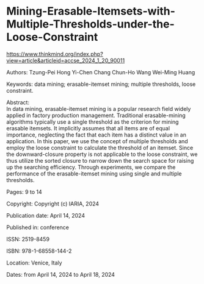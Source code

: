 # Mining-Erasable-Itemsets-with-Multiple-Thresholds-under-the-Loose-Constraint

https://www.thinkmind.org/index.php?view=article&articleid=accse_2024_1_20_90011

Authors:
Tzung-Pei Hong
Yi-Chen Chang
Chun-Ho Wang
Wei-Ming Huang

Keywords: data mining; erasable-itemset mining; multiple thresholds, loose constraint.

Abstract:  
In data mining, erasable-itemset mining is a popular research field widely applied in factory production management. Traditional erasable-mining algorithms typically use a single threshold as the criterion for mining erasable itemsets. It implicitly assumes that all items are of equal importance, neglecting the fact that each item has a distinct value in an application. In this paper, we use the concept of multiple thresholds and employ the loose constraint to calculate the threshold of an itemset. Since the downward-closure property is not applicable to the loose constraint, we thus utilize the sorted closure to narrow down the search space for raising up the searching efficiency. Through experiments, we compare the performance of the erasable-itemset mining using single and multiple thresholds.

Pages: 9 to 14

Copyright: Copyright (c) IARIA, 2024

Publication date: April 14, 2024

Published in: conference

ISSN: 2519-8459

ISBN: 978-1-68558-144-2

Location: Venice, Italy

Dates: from April 14, 2024 to April 18, 2024
